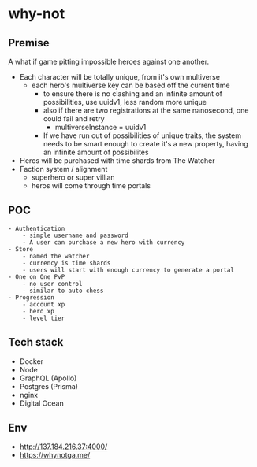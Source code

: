 # why-not

## Premise
A what if game pitting impossible heroes against one another.

- Each character will be totally unique, from it's own multiverse
    - each hero's multiverse key can be based off the current time
        - to ensure there is no clashing and an infinite amount of possibilities, 
            use uuidv1, less random more unique 
        - also if there are two registrations at the same nanosecond, one could fail and retry 
            - multiverseInstance = uuidv1
        - If we have run out of possibilities of unique traits, the system needs
            to be smart enough to create it's a new property, having an infinite amount
            of possibilites 
- Heros will be purchased with time shards from The Watcher
- Faction system / alignment
    - superhero or super villian
    - heros will come through time portals

## POC
    - Authentication
        - simple username and password
        - A user can purchase a new hero with currency
    - Store
        - named the watcher
        - currency is time shards 
        - users will start with enough currency to generate a portal
    - One on One PvP
        - no user control
        - similar to auto chess
    - Progression   
        - account xp
        - hero xp
        - level tier

## Tech stack

- Docker
- Node
- GraphQL (Apollo)
- Postgres (Prisma)
- nginx
- Digital Ocean

## Env
- http://137.184.216.37:4000/
- https://whynotga.me/
